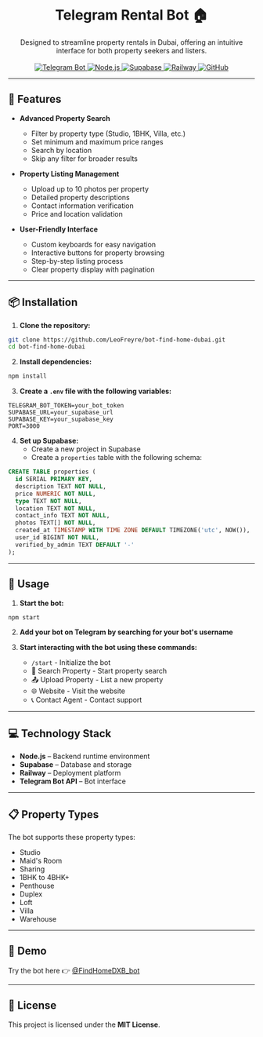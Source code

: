 <h1 align="center">Telegram Rental Bot 🏠</h1>

<div align="center">
  Designed to streamline property rentals in Dubai, offering an intuitive interface for both property seekers and listers.
  <br><br>

  <a href="https://core.telegram.org/bots/api">
    <img src="https://img.shields.io/badge/Telegram-Bot-blue?style=flat-square&logo=telegram" alt="Telegram Bot" />
  </a>
  <a href="https://nodejs.org/">
    <img src="https://img.shields.io/badge/Node.js-green?style=flat-square&logo=node.js" alt="Node.js" />
  </a>
  <a href="https://supabase.com/">
    <img src="https://img.shields.io/badge/Supabase-Database-lightgreen?style=flat-square&logo=supabase" alt="Supabase" />
  </a>
  <a href="https://railway.app/">
    <img src="https://img.shields.io/badge/Railway-Deployment-blueviolet?style=flat-square&logo=railway" alt="Railway" />
  </a>
  <a href="https://github.com/LeoFreyre/bot-find-home-dubai">
    <img src="https://img.shields.io/badge/GitHub-Repository-gray?style=flat-square&logo=github" alt="GitHub" />
  </a>
</div>

---

## 🌟 Features

- **Advanced Property Search**
  - Filter by property type (Studio, 1BHK, Villa, etc.)
  - Set minimum and maximum price ranges
  - Search by location
  - Skip any filter for broader results

- **Property Listing Management**
  - Upload up to 10 photos per property
  - Detailed property descriptions
  - Contact information verification
  - Price and location validation

- **User-Friendly Interface**
  - Custom keyboards for easy navigation
  - Interactive buttons for property browsing
  - Step-by-step listing process
  - Clear property display with pagination

---

## 📦 Installation

1. **Clone the repository:**

```bash
git clone https://github.com/LeoFreyre/bot-find-home-dubai.git
cd bot-find-home-dubai
```

2. **Install dependencies:**

```bash
npm install
```

3. **Create a `.env` file with the following variables:**

```env
TELEGRAM_BOT_TOKEN=your_bot_token
SUPABASE_URL=your_supabase_url
SUPABASE_KEY=your_supabase_key
PORT=3000
```

4. **Set up Supabase:**
   - Create a new project in Supabase
   - Create a `properties` table with the following schema:

```sql
CREATE TABLE properties (
  id SERIAL PRIMARY KEY,
  description TEXT NOT NULL,
  price NUMERIC NOT NULL,
  type TEXT NOT NULL,
  location TEXT NOT NULL,
  contact_info TEXT NOT NULL,
  photos TEXT[] NOT NULL,
  created_at TIMESTAMP WITH TIME ZONE DEFAULT TIMEZONE('utc', NOW()),
  user_id BIGINT NOT NULL,
  verified_by_admin TEXT DEFAULT '-'
);
```

---

## 🚀 Usage

1. **Start the bot:**

```bash
npm start
```

2. **Add your bot on Telegram by searching for your bot's username**

3. **Start interacting with the bot using these commands:**
   - `/start` - Initialize the bot
   - 🏡 Search Property - Start property search
   - 📤 Upload Property - List a new property
   - 🌐 Website - Visit the website
   - 📞 Contact Agent - Contact support

---

## 💻 Technology Stack

- **Node.js** – Backend runtime environment  
- **Supabase** – Database and storage  
- **Railway** – Deployment platform  
- **Telegram Bot API** – Bot interface  

---

## 📋 Property Types

The bot supports these property types:

- Studio  
- Maid's Room  
- Sharing  
- 1BHK to 4BHK+  
- Penthouse  
- Duplex  
- Loft  
- Villa  
- Warehouse  

---

## 🎯 Demo

Try the bot here 👉 [@FindHomeDXB_bot](https://t.me/Find_Home_DXB_Bot)

---

## 📄 License

This project is licensed under the **MIT License**.
